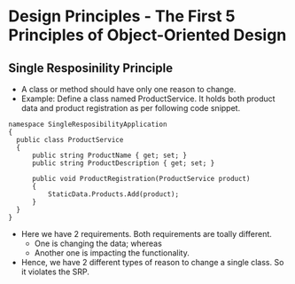 # Design Principles - The First 5 Principles of Object-Oriented Design

## Single Resposinility Principle

* A class or method should have only one reason to change.
* Example: Define a class named ProductService. It holds both product data and product registration as per following code snippet.
```
namespace SingleResposibilityApplication
{
  public class ProductService
  {
      public string ProductName { get; set; }
      public string ProductDescription { get; set; }
      
      public void ProductRegistration(ProductService product)
      {
          StaticData.Products.Add(product);
      }
  }
}
```
* Here we have 2 requirements. Both requirements are toally different. 
  * One is changing the data; whereas
  * Another one is impacting the functionality.
* Hence, we have 2 different types of reason to change a single class. So it violates the SRP.
